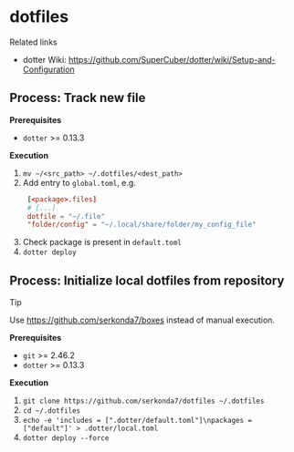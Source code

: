 # dotfiles
Related links
- dotter Wiki: https://github.com/SuperCuber/dotter/wiki/Setup-and-Configuration


## Process: Track new file
**Prerequisites**
- `dotter` >= 0.13.3

**Execution**
1. `mv ~/<src_path> ~/.dotfiles/<dest_path>`
2. Add entry to `global.toml`, e.g.
   ```toml
    [<package>.files]
    # [...]
    dotfile = "~/.file"
    "folder/config" = "~/.local/share/folder/my_config_file"
   ```
3. Check package is present in `default.toml`
4. `dotter deploy`


## Process: Initialize local dotfiles from repository
> [!TIP]
> Use https://github.com/serkonda7/boxes instead of manual execution.

**Prerequisites**
- `git` >= 2.46.2
- `dotter` >= 0.13.3

**Execution**
1. `git clone https://github.com/serkonda7/dotfiles ~/.dotfiles`
2. `cd ~/.dotfiles`
3. `echo -e 'includes = [".dotter/default.toml"]\npackages = ["default"]' > .dotter/local.toml`
4. `dotter deploy --force`
